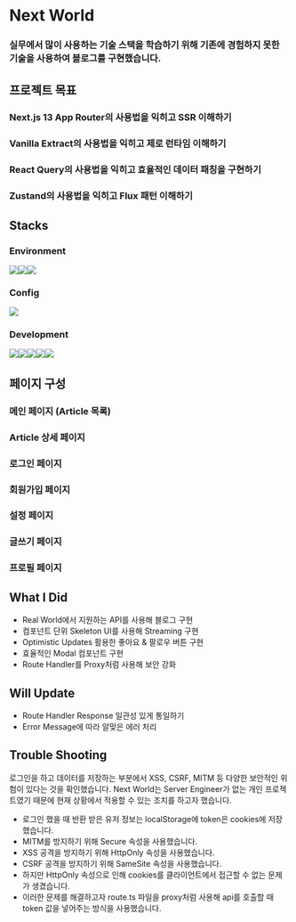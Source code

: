 # Next World

### 실무에서 많이 사용하는 기술 스택을 학습하기 위해 기존에 경험하지 못한 기술을 사용하여 블로그를 구현했습니다.

## 프로젝트 목표

### Next.js 13 App Router의 사용법을 익히고 SSR 이해하기

### Vanilla Extract의 사용법을 익히고 제로 런타임 이해하기

### React Query의 사용법을 익히고 효율적인 데이터 패칭을 구현하기

### Zustand의 사용법을 익히고 Flux 패턴 이해하기

## Stacks

### Environment

<div style="display: flex">
  <img src="https://img.shields.io/badge/Visual Studio Code-007ACC?style=for-the-badge&logo=Visual Studio Code&logoColor=white">
  <img src="https://img.shields.io/badge/Git-F05032?style=for-the-badge&logo=git&logoColor=white">
  <img src="https://img.shields.io/badge/GitHub-181717?style=for-the-badge&logo=GitHub&logoColor=white">
</div>

### Config

<img src="https://img.shields.io/badge/Npm-CB3837?style=for-the-badge&logo=npm&logoColor=white">

### Development

<div style="display: flex">
  <img src="https://img.shields.io/badge/TypeScript-3178C6?style=for-the-badge&logo=typescript&logoColor=white">
  <img src="https://img.shields.io/badge/Next-000000?style=for-the-badge&logo=next.js&logoColor=white">
  <img src="https://img.shields.io/badge/Vanilla Extract-DB7093?style=for-the-badge&logo=vanilla extract&logoColor=white">
  <img src="https://img.shields.io/badge/Zustand-3578E5?style=for-the-badge&logo=Zustand&logoColor=white">
  <img src="https://img.shields.io/badge/React Query-FF4154?style=for-the-badge&logo=React Query&logoColor=white">
</div>

## 페이지 구성

### 메인 페이지 (Article 목록)

### Article 상세 페이지

### 로그인 페이지

### 회원가입 페이지

### 설정 페이지

### 글쓰기 페이지

### 프로필 페이지

## What I Did

- Real World에서 지원하는 API를 사용해 블로그 구현
- 컴포넌트 단위 Skeleton UI를 사용해 Streaming 구현
- Optimistic Updates 활용한 좋아요 & 팔로우 버튼 구현
- 효율적인 Modal 컴포넌트 구현
- Route Handler를 Proxy처럼 사용해 보안 강화

## Will Update

- Route Handler Response 일관성 있게 통일하기
- Error Message에 따라 알맞은 에러 처리

## Trouble Shooting

로그인을 하고 데이터를 저장하는 부분에서 XSS, CSRF, MITM 등 다양한 보안적인 위험이 있다는 것을 확인했습니다. Next
World는 Server Engineer가 없는 개인 프로젝트였기 때문에 현재 상황에서 적용할 수 있는 조치를 하고자 했습니다.

- 로그인 했을 때 반환 받은 유저 정보는 localStorage에 token은 cookies에 저장했습니다.
- MITM를 방지하기 위해 Secure 속성을 사용했습니다.
- XSS 공격을 방지하기 위해 HttpOnly 속성을 사용했습니다.
- CSRF 공격을 방지하기 위해 SameSite 속성을 사용했습니다.
- 하지만 HttpOnly 속성으로 인해 cookies를 클라이언트에서 접근할 수 없는 문제가 생겼습니다.
- 이러한 문제를 해결하고자 route.ts 파일을 proxy처럼 사용해 api를 호출할 때 token 값을 넣어주는 방식을 사용했습니다.
